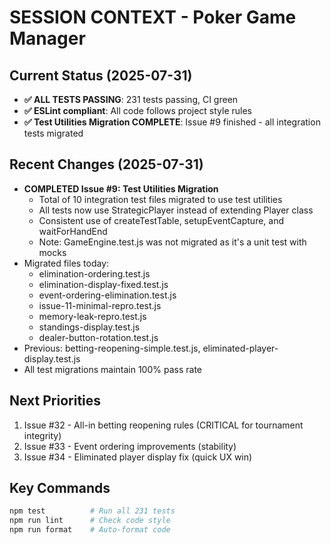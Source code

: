 # SESSION CONTEXT - Poker Game Manager

## Current Status (2025-07-31)
- **✅ ALL TESTS PASSING**: 231 tests passing, CI green
- **✅ ESLint compliant**: All code follows project style rules
- **✅ Test Utilities Migration COMPLETE**: Issue #9 finished - all integration tests migrated

## Recent Changes (2025-07-31)
- **COMPLETED Issue #9: Test Utilities Migration**
  - Total of 10 integration test files migrated to use test utilities
  - All tests now use StrategicPlayer instead of extending Player class
  - Consistent use of createTestTable, setupEventCapture, and waitForHandEnd
  - Note: GameEngine.test.js was not migrated as it's a unit test with mocks
- Migrated files today:
  - elimination-ordering.test.js
  - elimination-display-fixed.test.js
  - event-ordering-elimination.test.js
  - issue-11-minimal-repro.test.js
  - memory-leak-repro.test.js
  - standings-display.test.js
  - dealer-button-rotation.test.js
- Previous: betting-reopening-simple.test.js, eliminated-player-display.test.js
- All test migrations maintain 100% pass rate

## Next Priorities
1. Issue #32 - All-in betting reopening rules (CRITICAL for tournament integrity)
2. Issue #33 - Event ordering improvements (stability)
3. Issue #34 - Eliminated player display fix (quick UX win)

## Key Commands
```bash
npm test          # Run all 231 tests
npm run lint      # Check code style
npm run format    # Auto-format code
```